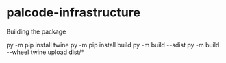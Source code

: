 # palcode-infrastructure

Building  the package

py -m pip install twine
py -m pip install build
py -m build --sdist
py -m build --wheel
twine upload dist/*